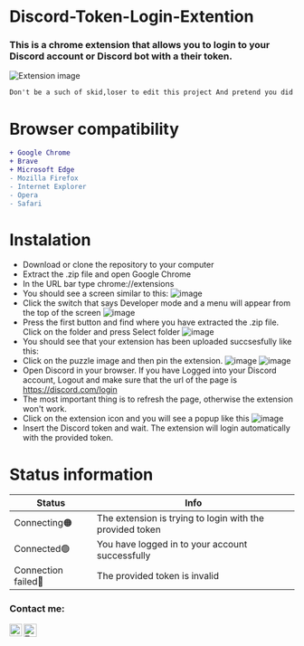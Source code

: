 # Discord-Token-Login-Extention
### This is a chrome extension that allows you to login to your Discord account or Discord bot with a their token.
![Extension image](https://media.discordapp.net/attachments/1086583310551101490/1091365717108080751/image.png)
```diff
Don't be a such of skid,loser to edit this project And pretend you did it by yourself
```
# Browser compatibility
```diff
+ Google Chrome
+ Brave
+ Microsoft Edge
- Mozilla Firefox
- Internet Explorer
- Opera
- Safari
```
# Instalation
* Download or clone the repository to your computer
* Extract the .zip file and open Google Chrome
* In the URL bar type chrome://extensions
* You should see a screen similar to this:
![image](https://cdn.discordapp.com/attachments/1086583310551101490/1091366178393428098/image.png)
* Click the switch that says Developer mode and a menu will appear from the top of the screen 
![image](https://user-images.githubusercontent.com/81697828/133133187-fbab820d-817c-4b5f-91b1-136aec6aafb6.png)
* Press the first button and find where you have extracted the .zip file. Click on the folder and press Select folder
![image](https://user-images.githubusercontent.com/81697828/133133148-6de78317-2192-464b-a932-35e6ab27fad4.png)
* You should see that your extension has been uploaded succsesfully like this:
* Click on the puzzle image and then pin the extension.
![image](https://media.discordapp.net/attachments/1086583310551101490/1091366672134320240/image.png)
![image](https://media.discordapp.net/attachments/1086583310551101490/1091366738433679380/133133111-bc8b98ad-4386-4e61-aa19-83689135cd79.png)
* Open Discord in your browser. If you have Logged into your Discord account, Logout and make sure that the url of the page is https://discord.com/login
* The most important thing is to refresh the page, otherwise the extension won't work.
* Click on the extension icon and you will see a popup like this
![image](https://media.discordapp.net/attachments/1086583310551101490/1091366906507825172/image.png?width=1248&height=683)
* Insert the Discord token and wait. The extension will login automatically with the provided token.
# Status information
Status | Info
------------ | -------------
Connecting🟠 | The extension is trying to login with the provided token
Connected🟢 | You have logged in to your account successfully
Connection failed🔴 | The provided token is invalid

### Contact me: 

[<img align="left" alt="YouTube" width="22px" src="https://duckduckgo.com/i/a834a359.png" />](https://www.instagram.com/ttaawi/)
<a href="https://twitter.com/Ttawiii">
  <img align="left" alt="Twitter" width="23px" src="https://raw.githubusercontent.com/peterthehan/peterthehan/master/assets/twitter.svg" />
</a>


</br>
